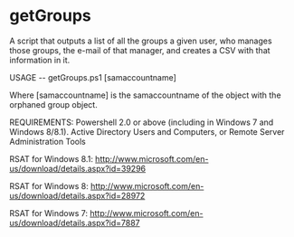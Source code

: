 getGroups
=========

A script that outputs a list of all the groups a given user, who manages those groups, the e-mail of that manager, and creates a CSV with that information in it. 

USAGE -- getGroups.ps1 [samaccountname]

Where [samaccountname] is the samaccountname of the object with the orphaned group object.

REQUIREMENTS: Powershell 2.0 or above (including in Windows 7 and Windows 8/8.1). Active Directory Users and Computers, or Remote Server Administration Tools

RSAT for Windows 8.1: http://www.microsoft.com/en-us/download/details.aspx?id=39296

RSAT for Windows 8: http://www.microsoft.com/en-us/download/details.aspx?id=28972

RSAT for Windows 7: http://www.microsoft.com/en-us/download/details.aspx?id=7887
